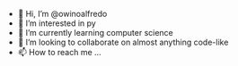 - 👋 Hi, I’m @owinoalfredo
- 👀 I’m interested in py
- 🌱 I’m currently learning computer science
- 💞️ I’m looking to collaborate on almost anything code-like
- 📫 How to reach me ...

<!---
owinoalfredo/owinoalfredo is a ✨ special ✨ repository because its `README.md` (this file) appears on your GitHub profile.
You can click the Preview link to take a look at your changes.
--->
